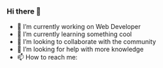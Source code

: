 ### Hi there 👋

<!--
**samuellgc/samuellgc** is a ✨ _special_ ✨ repository because its `README.md` (this file) appears on your GitHub profile.

Here are some ideas to get you started:
-->
- 🔭 I’m currently working on Web Developer
- 🌱 I’m currently learning something cool
- 👯 I’m looking to collaborate with the community
- 🤔 I’m looking for help with more knowledge
- 📫 How to reach me: 

